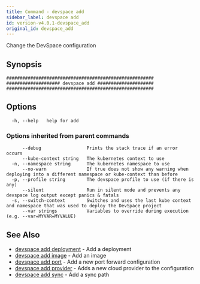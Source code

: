 ```yaml
---
title: Command - devspace add
sidebar_label: devspace add
id: version-v4.0.1-devspace_add
original_id: devspace_add
---
```



Change the DevSpace configuration

## Synopsis


```
#######################################################
#################### devspace add #####################
#######################################################
```
## Options

```
  -h, --help   help for add
```

### Options inherited from parent commands

```
      --debug                 Prints the stack trace if an error occurs
      --kube-context string   The kubernetes context to use
  -n, --namespace string      The kubernetes namespace to use
      --no-warn               If true does not show any warning when deploying into a different namespace or kube-context than before
  -p, --profile string        The devspace profile to use (if there is any)
      --silent                Run in silent mode and prevents any devspace log output except panics & fatals
  -s, --switch-context        Switches and uses the last kube context and namespace that was used to deploy the DevSpace project
      --var strings           Variables to override during execution (e.g. --var=MYVAR=MYVALUE)
```

## See Also
* [devspace add deployment](/docs/cli/commands/devspace_add_deployment)	 - Add a deployment
* [devspace add image](/docs/cli/commands/devspace_add_image)	 - Add an image
* [devspace add port](/docs/cli/commands/devspace_add_port)	 - Add a new port forward configuration
* [devspace add provider](/docs/cli/commands/devspace_add_provider)	 - Adds a new cloud provider to the configuration
* [devspace add sync](/docs/cli/commands/devspace_add_sync)	 - Add a sync path

